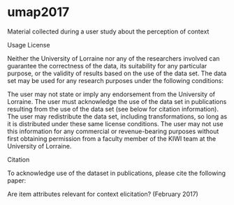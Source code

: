 # umap2017
Material collected during a user study about the perception of context

Usage License

Neither the University of Lorraine nor any of the researchers involved can guarantee the correctness of the data, its suitability for any particular purpose, or the validity of results based on the use of the data set. The data set may be used for any research purposes under the following conditions:

The user may not state or imply any endorsement from the University of Lorraine.
The user must acknowledge the use of the data set in publications resulting from the use of the data set (see below for citation information).
The user may redistribute the data set, including transformations, so long as it is distributed under these same license conditions.
The user may not use this information for any commercial or revenue-bearing purposes without first obtaining permission from a faculty member of the KIWI team at the University of Lorraine.


Citation

To acknowledge use of the dataset in publications, please cite the following paper:


Are item attributes relevant for context elicitation? (February 2017)
